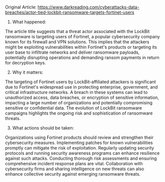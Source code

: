 Original Article: https://www.darkreading.com/cyberattacks-data-breaches/actor-tied-lockbit-ransomware-targets-fortinet-users

1) What happened:

The article title suggests that a threat actor associated with the LockBit ransomware is targeting users of Fortinet, a popular cybersecurity company known for its firewall and VPN solutions. This implies that the attackers might be exploiting vulnerabilities within Fortinet's products or targeting its user base to infiltrate networks and deliver ransomware payloads, potentially disrupting operations and demanding ransom payments in return for decryption keys.

2) Why it matters:

The targeting of Fortinet users by LockBit-affiliated attackers is significant due to Fortinet's widespread use in protecting enterprise, government, and critical infrastructure networks. A breach in these systems can lead to unauthorized access, data breaches, or encryption of sensitive information, impacting a large number of organizations and potentially compromising sensitive or confidential data. The evolution of LockBit ransomware campaigns highlights the ongoing risk and sophistication of ransomware threats.

3) What actions should be taken:

Organizations using Fortinet products should review and strengthen their cybersecurity measures. Implementing patches for known vulnerabilities promptly can mitigate the risk of exploitation. Regularly updating security protocols and running security awareness programs can enhance resilience against such attacks. Conducting thorough risk assessments and ensuring comprehensive incident response plans are vital. Collaboration with cybersecurity firms and sharing intelligence on new threats can also enhance collective security against emerging ransomware threats.
